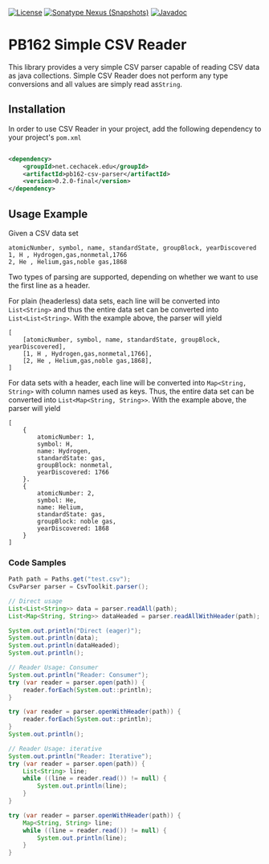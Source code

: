 [![License](http://img.shields.io/:license-apache%202.0-brightgreen.svg)](http://www.apache.org/licenses/LICENSE-2.0.html)
[![Sonatype Nexus (Snapshots)](https://img.shields.io/nexus/s/io.github.jcechace.edu/pb162-csv-parser?server=https%3A%2F%2Fs01.oss.sonatype.org)](https://s01.oss.sonatype.org/#nexus-search;gav~io.github.jcechace.edu~pb162-csv-parser~~~)
[![Javadoc](https://img.shields.io/badge/-javadoc-blue)](http://jcechace.github.io/pb162-csv-parser/apidocs/)

PB162 Simple CSV Reader
====================================

This library provides a very simple CSV parser capable of reading CSV data as java collections.
Simple CSV Reader does not perform any type conversions and all values are simply read as``String``.

## Installation
In order to use CSV Reader in your project, add the following dependency to your project's ``pom.xml``

```xml

<dependency>
    <groupId>net.cechacek.edu</groupId>
    <artifactId>pb162-csv-parser</artifactId>
    <version>0.2.0-final</version>
</dependency>
```

## Usage Example

Given a CSV data set
```csv
atomicNumber, symbol, name, standardState, groupBlock, yearDiscovered
1, H , Hydrogen,gas,nonmetal,1766
2, He , Helium,gas,noble gas,1868
```

Two types of parsing are supported, depending on whether we want to use the first line as a header.

For plain (headerless) data sets, each line will be converted into ``List<String>`` and thus the entire data set
can be converted into ``List<List<String>``. With the example above, the parser will yield
```
[
    [atomicNumber, symbol, name, standardState, groupBlock, yearDiscovered],
    [1, H , Hydrogen,gas,nonmetal,1766],
    [2, He , Helium,gas,noble gas,1868],
]
```

For data sets with a header, each line will be converted into ``Map<String, String>`` with 
column names used as keys. Thus, the entire data set can be converted into ``List<Map<String, String>>``.
With the example above, the parser will yield
```
[
    {
        atomicNumber: 1, 
        symbol: H, 
        name: Hydrogen, 
        standardState: gas, 
        groupBlock: nonmetal, 
        yearDiscovered: 1766
    }.
    {
        atomicNumber: 2,
        symbol: He, 
        name: Helium, 
        standardState: gas, 
        groupBlock: noble gas,
        yearDiscovered: 1868
    }
]
```
### Code Samples 

```java
Path path = Paths.get("test.csv");
CsvParser parser = CsvToolkit.parser();

// Direct usage
List<List<String>> data = parser.readAll(path);
List<Map<String, String>> dataHeaded = parser.readAllWithHeader(path);

System.out.println("Direct (eager)");
System.out.println(data);
System.out.println(dataHeaded);
System.out.println();

// Reader Usage: Consumer
System.out.println("Reader: Consumer");
try (var reader = parser.open(path)) {
    reader.forEach(System.out::println);
}

try (var reader = parser.openWithHeader(path)) {
    reader.forEach(System.out::println);
}
System.out.println();

// Reader Usage: iterative
System.out.println("Reader: Iterative");
try (var reader = parser.open(path)) {
    List<String> line;
    while ((line = reader.read()) != null) {
        System.out.println(line);
    }
}

try (var reader = parser.openWithHeader(path)) {
    Map<String, String> line;
    while ((line = reader.read()) != null) {
        System.out.println(line);
    }
}
```
